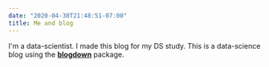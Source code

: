 ```yaml
---
date: "2020-04-30T21:48:51-07:00"
title: Me and blog
---
```


I'm a data-scientist. I made this blog for my DS study. This is a data-science blog using the [**blogdown**](https://github.com/rstudio/blogdown) package. 